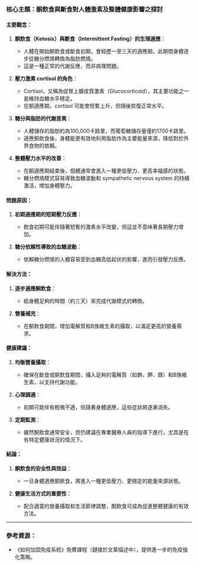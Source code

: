 ### 核心主題：酮飲食與斷食對人體激素及整體健康影響之探討

#### 主要觀念：
1. **酮飲食（Ketosis）與斷食（Intermittent Fasting）的生理適應**：
   - 人體在開始酮飲食或斷食初期，會經歷一至三天的適應期，此期間身體逐步從糖分燃燒轉換為脂肪燃燒。
   - 這是一種正常的代謝反應，而非病理問題。

2. **壓力激素 cortisol 的角色**：
   - Cortisol，又稱為促腎上腺皮質激素（Glucocorticoid），其主要功能之一是維持血糖水平穩定。
   - 在酮適應期，cortisol 可能會短暫上升，但隨後恢復正常水平。

3. **糖分與脂肪的代謝差異**：
   - 人體儲存的脂肪約為100,000卡路里，而葡萄糖儲存量僅約1700卡路里。
   - 適應酮飲食後，身體能更有效地利用脂肪作為主要能量來源，降低對於外界食物的依賴。

4. **整體壓力水平的改善**：
   - 在酮適應期結束後，個體通常會進入一種更低壓力、更高幸福感的狀態。
   - 糖分燃燒模式容易導致血糖波動和 sympathetic nervous system 的持續激活，增加身體壓力。

#### 問題原因：
1. **初期適應期的短期壓力反應**：
   - 飲食初期可能伴隨著短暫的激素水平改變，但這並不意味著長期壓力增加。
   
2. **糖分依賴性導致的血糖波動**：
   - 依賴糖分燃燒的人體容易受到血糖高低起伏的影響，進而引發壓力反應。

#### 解決方法：
1. **逐步適應酮飲食**：
   - 給身體足夠的時間（約三天）來完成代謝模式的轉換。
   
2. **營養補充**：
   - 在酮飲食期間，增加電解質和B族維生素的攝取，以滿足更高的營養需求。

#### 健康建議：
1. **均衡營養攝取**：
   - 確保在斷食或酮飲食期間，攝入足夠的電解質（如鈉、鉀、鎂）和B族維生素，以支持代謝功能。
   
2. **心理調適**：
   - 初期可能伴有輕微不適，但隨著身體適應，這些症狀將逐漸消失。

3. **定期監測**：
   - 雖然酮飲食通常安全，但仍建議在專業醫療人員的指導下進行，尤其是在有特定健康狀況的情況下。

#### 結論：
1. **酮飲食的安全性與效益**：
   - 一旦身體適應酮飲食，將進入一種更低壓力、更穩定的能量來源狀態。
   
2. **健康生活方式的重要性**：
   - 配合適當的營養攝取和生活節律調整，酮飲食可成為促進整體健康的有效方法。

---

### 參考資源：
- 《如何加固免疫系統》免費課程（鏈接於文章描述中），提供進一步的免疫強化策略。